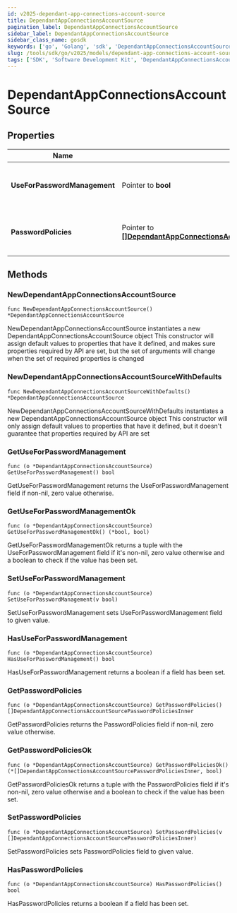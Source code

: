 ```yaml
---
id: v2025-dependant-app-connections-account-source
title: DependantAppConnectionsAccountSource
pagination_label: DependantAppConnectionsAccountSource
sidebar_label: DependantAppConnectionsAccountSource
sidebar_class_name: gosdk
keywords: ['go', 'Golang', 'sdk', 'DependantAppConnectionsAccountSource', 'V2025DependantAppConnectionsAccountSource'] 
slug: /tools/sdk/go/v2025/models/dependant-app-connections-account-source
tags: ['SDK', 'Software Development Kit', 'DependantAppConnectionsAccountSource', 'V2025DependantAppConnectionsAccountSource']
---
```


# DependantAppConnectionsAccountSource

## Properties

Name | Type | Description | Notes
------------ | ------------- | ------------- | -------------
**UseForPasswordManagement** | Pointer to **bool** | Use this Account Source for password management | [optional] [default to false]
**PasswordPolicies** | Pointer to [**[]DependantAppConnectionsAccountSourcePasswordPoliciesInner**](dependant-app-connections-account-source-password-policies-inner) | A list of Password Policies for this Account Source | [optional] 

## Methods

### NewDependantAppConnectionsAccountSource

`func NewDependantAppConnectionsAccountSource() *DependantAppConnectionsAccountSource`

NewDependantAppConnectionsAccountSource instantiates a new DependantAppConnectionsAccountSource object
This constructor will assign default values to properties that have it defined,
and makes sure properties required by API are set, but the set of arguments
will change when the set of required properties is changed

### NewDependantAppConnectionsAccountSourceWithDefaults

`func NewDependantAppConnectionsAccountSourceWithDefaults() *DependantAppConnectionsAccountSource`

NewDependantAppConnectionsAccountSourceWithDefaults instantiates a new DependantAppConnectionsAccountSource object
This constructor will only assign default values to properties that have it defined,
but it doesn't guarantee that properties required by API are set

### GetUseForPasswordManagement

`func (o *DependantAppConnectionsAccountSource) GetUseForPasswordManagement() bool`

GetUseForPasswordManagement returns the UseForPasswordManagement field if non-nil, zero value otherwise.

### GetUseForPasswordManagementOk

`func (o *DependantAppConnectionsAccountSource) GetUseForPasswordManagementOk() (*bool, bool)`

GetUseForPasswordManagementOk returns a tuple with the UseForPasswordManagement field if it's non-nil, zero value otherwise
and a boolean to check if the value has been set.

### SetUseForPasswordManagement

`func (o *DependantAppConnectionsAccountSource) SetUseForPasswordManagement(v bool)`

SetUseForPasswordManagement sets UseForPasswordManagement field to given value.

### HasUseForPasswordManagement

`func (o *DependantAppConnectionsAccountSource) HasUseForPasswordManagement() bool`

HasUseForPasswordManagement returns a boolean if a field has been set.

### GetPasswordPolicies

`func (o *DependantAppConnectionsAccountSource) GetPasswordPolicies() []DependantAppConnectionsAccountSourcePasswordPoliciesInner`

GetPasswordPolicies returns the PasswordPolicies field if non-nil, zero value otherwise.

### GetPasswordPoliciesOk

`func (o *DependantAppConnectionsAccountSource) GetPasswordPoliciesOk() (*[]DependantAppConnectionsAccountSourcePasswordPoliciesInner, bool)`

GetPasswordPoliciesOk returns a tuple with the PasswordPolicies field if it's non-nil, zero value otherwise
and a boolean to check if the value has been set.

### SetPasswordPolicies

`func (o *DependantAppConnectionsAccountSource) SetPasswordPolicies(v []DependantAppConnectionsAccountSourcePasswordPoliciesInner)`

SetPasswordPolicies sets PasswordPolicies field to given value.

### HasPasswordPolicies

`func (o *DependantAppConnectionsAccountSource) HasPasswordPolicies() bool`

HasPasswordPolicies returns a boolean if a field has been set.


